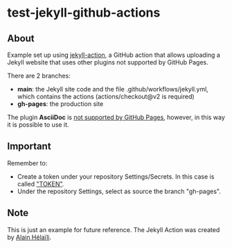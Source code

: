 # test-jekyll-github-actions

## About

Example set up using [jekyll-action](https://github.com/helaili/jekyll-action), a GitHub action that allows uploading a Jekyll website that uses other plugins not supported by GitHub Pages.

There are 2 branches:
- **main**: the Jekyll site code and the file .github/workflows/jekyll.yml, which contains the actions (actions/checkout@v2 is required)
- **gh-pages**: the production site

The plugin **AsciiDoc** is [not supported by GitHub Pages](https://pages.github.com/versions/), however, in this way it is possible to use it.

## Important

Remember to:
- Create a token under your repository Settings/Secrets. In this case is called ["TOKEN"](https://github.com/martinmorando/test-jekyll-github-actions/blob/02d0b6c2acb1cea4657e059b0941edb367863012/.github/workflows/jekyll.yml#L22).
- Under the repository Settings, select as source the branch "gh-pages".

## Note
This is just an example for future reference. The Jekyll Action was created by [Alain Hélaïli](https://github.com/helaili/jekyll-action).
